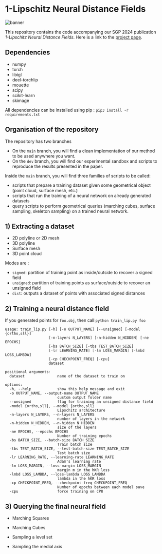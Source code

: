 # 1-Lipschitz Neural Distance Fields

![banner](https://github.com/GCoiffier/1-Lipschitz-Neural-Distance-Fields/assets/20912374/0b92d20d-054a-4f80-8746-ccfe13fd9eae)

This repository contains the code accompanying our SGP 2024 publication _1-Lipschitz Neural Distance Fields_. Here is a link to the [project page](https://gcoiffier.github.io/publications/onelipsdf/).

## Dependencies
- numpy
- torch
- libigl 
- deel-torchlip
- mouette
- scipy
- scikit-learn
- skimage

All dependencies can be installed using pip : `pip3 install -r requirements.txt`

## Organisation of the repository

The repository has two branches 
- On the `main` branch, you will find a clean implementation of our method to be used anywhere you want.
- On the `dev` branch, you will find our experimental sandbox and scripts to reproduce the results presented in the paper.

Inside the `main` branch, you will find three families of scripts to be called:
- scripts that prepare a training dataset given some geometrical object (point cloud, surface mesh, etc.)
- scripts that run the training of a neural network on already generated datasets
- query scripts to perform geometrical queries (marching cubes, surface sampling, skeleton sampling) on a trained neural network.


## 1) Extracting a dataset

- 2D polyline or 2D mesh
- 3D polyline
- Surface mesh
- 3D point cloud

Modes are :
- `signed`: partition of training point as inside/outside to recover a signed field
- `unsigned`: partition of training points as surface/outside to recover an unsigned field
- `dist`: outputs a dataset of points with associated signed distances

## 2) Training a neural distance field

If you generated points for `foo.obj`, then call `python train_lip.py foo`

```
usage: train_lip.py [-h] [-o OUTPUT_NAME] [--unsigned] [-model {ortho,sll}]
                    [-n-layers N_LAYERS] [-n-hidden N_HIDDEN] [-ne EPOCHS]
                    [-bs BATCH_SIZE] [-tbs TEST_BATCH_SIZE]
                    [-lr LEARNING_RATE] [-lm LOSS_MARGIN] [-lmbd LOSS_LAMBDA]
                    [-cp CHECKPOINT_FREQ] [-cpu]
                    dataset

positional arguments:
  dataset               name of the dataset to train on

options:
  -h, --help            show this help message and exit
  -o OUTPUT_NAME, --output-name OUTPUT_NAME
                        custom output folder name
  --unsigned            flag for training an unsigned distance field
  -model {ortho,sll}, --model {ortho,sll}
                        Lipschitz architecture
  -n-layers N_LAYERS, --n-layers N_LAYERS
                        number of layers in the network
  -n-hidden N_HIDDEN, --n-hidden N_HIDDEN
                        size of the layers
  -ne EPOCHS, --epochs EPOCHS
                        Number of training epochs
  -bs BATCH_SIZE, --batch-size BATCH_SIZE
                        Train batch size
  -tbs TEST_BATCH_SIZE, --test-batch-size TEST_BATCH_SIZE
                        Test batch size
  -lr LEARNING_RATE, --learning-rate LEARNING_RATE
                        Adam's learning rate
  -lm LOSS_MARGIN, --loss-margin LOSS_MARGIN
                        margin m in the hKR loss
  -lmbd LOSS_LAMBDA, --loss-lambda LOSS_LAMBDA
                        lambda in the hKR loss
  -cp CHECKPOINT_FREQ, --checkpoint-freq CHECKPOINT_FREQ
                        Number of epochs between each model save
  -cpu                  force training on CPU
```

## 3) Querying the final neural field

- Marching Squares

- Marching Cubes

- Sampling a level set

- Sampling the medial axis
